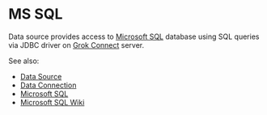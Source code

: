 <!-- TITLE: MS SQL -->
<!-- SUBTITLE: -->

# MS SQL

Data source provides access to [Microsoft SQL](https://www.microsoft.com/en-us/sql-server) database
using SQL queries via JDBC driver on [Grok Connect](data-source.md) server. 

See also:

  * [Data Source](data-source.md)
  * [Data Connection](data-connection.md)
  * [Microsoft SQL](https://www.microsoft.com/en-us/sql-server)
  * [Microsoft SQL Wiki](https://en.wikipedia.org/wiki/Microsoft_SQL_Server)
